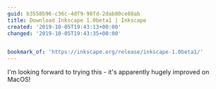 ```yaml
---
guid: b3558b96-c36c-4df9-98fd-2dab80ce88ab
title: Download Inkscape 1.0beta1 | Inkscape
created: '2019-10-05T19:43:13+00:00'
changed: '2019-10-05T19:43:35+00:00'


bookmark_of: 'https://inkscape.org/release/inkscape-1.0beta1/'
---
```


I'm looking forward to trying this - it's apparently hugely improved on MacOS!

